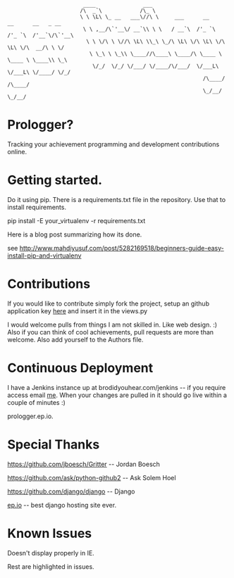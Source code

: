                             ____               ___                                           
                           /\  _`\            /\_ \                                          
                           \ \ \L\ \_ __   ___\//\ \     ___      __      __      __   _ __  
                            \ \ ,__/\`'__\/ __`\\ \ \   / __`\  /'_ `\  /'_ `\  /'__`\/\`'__\
                             \ \ \/\ \ \//\ \L\ \\_\ \_/\ \L\ \/\ \L\ \/\ \L\ \/\  __/\ \ \/ 
                              \ \_\ \ \_\\ \____//\____\ \____/\ \____ \ \____ \ \____\\ \_\ 
                               \/_/  \/_/ \/___/ \/____/\/___/  \/___L\ \/___L\ \/____/ \/_/ 
                                                                  /\____/ /\____/            
                                                                  \_/__/  \_/__/             


# Prologger?
Tracking your achievement programming and development contributions online. 

# Getting started.

Do it using pip. There is a requirements.txt file in the repository. Use that to install requirements. 

pip install -E your_virtualenv -r requirements.txt

Here is a blog post summarizing how its done. 

see http://www.mahdiyusuf.com/post/5282169518/beginners-guide-easy-install-pip-and-virtualenv

# Contributions

If you would like to contribute simply fork the project, setup an github application key [here](https://github.com/account/applications) and insert it in the views.py

I would welcome pulls from things I am not skilled in. Like web design. :) Also if you can think of cool achievements, pull requests are more than welcome. Also add yourself to the Authors file. 

# Continuous Deployment

I have a Jenkins instance up at brodidyouhear.com/jenkins -- if you require access email [me](mailto:yusuf.mahdi@gmail.com). When your changes are pulled in it should go live within a couple of minutes :)

prologger.ep.io.

# Special Thanks 

https://github.com/jboesch/Gritter  -- Jordan Boesch

https://github.com/ask/python-github2 -- Ask Solem Hoel

https://github.com/django/django -- Django

[ep.io](http://www.ep.io/) -- best django hosting site ever. 

# Known Issues

Doesn't display properly in IE. 

Rest are highlighted in issues. 
